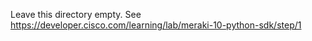 Leave this directory empty.  See https://developer.cisco.com/learning/lab/meraki-10-python-sdk/step/1
